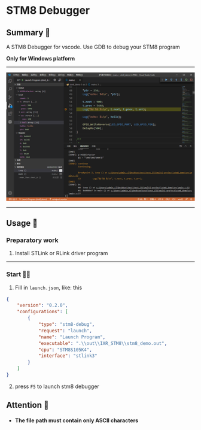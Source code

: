 # STM8 Debugger

## Summary 📑

A STM8 Debugger for vscode. Use GDB to debug your STM8 program

**Only for Windows platform**

***

![preview](./image/show.png)

***

## Usage 📖

### Preparatory work

1. Install STLink or RLink driver program

***

### Start 🏃‍♀️

1. Fill in `launch.json`, like: this

```json
{
    "version": "0.2.0",
    "configurations": [
        {
            "type": "stm8-debug",
            "request": "launch",
            "name": "Launch Program",
            "executable": ".\\out\\IAR_STM8\\stm8_demo.out",
            "cpu": "STM8S105K4",
            "interface": "stlink3"
        }
    ]
}
```

2. press `F5` to launch stm8 debugger

## Attention 🚩

- #### The file path must contain only ASCII characters

